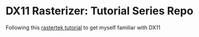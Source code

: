 # DX11 Rasterizer: Tutorial Series Repo

Following this [rastertek tutorial](https://www.rastertek.com/tutdx11win10.html) to get myself familiar with DX11
